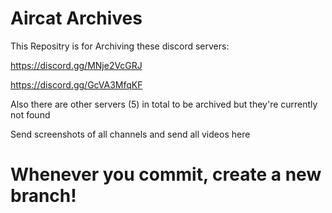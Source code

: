 # Aircat Archives
This Repositry is for Archiving these discord servers:

https://discord.gg/MNje2VcGRJ

https://discord.gg/GcVA3MfqKF



Also there are other servers (5) in total to be archived but they're currently not found

Send screenshots of all channels and send all videos here

# Whenever you commit, create a new branch!
